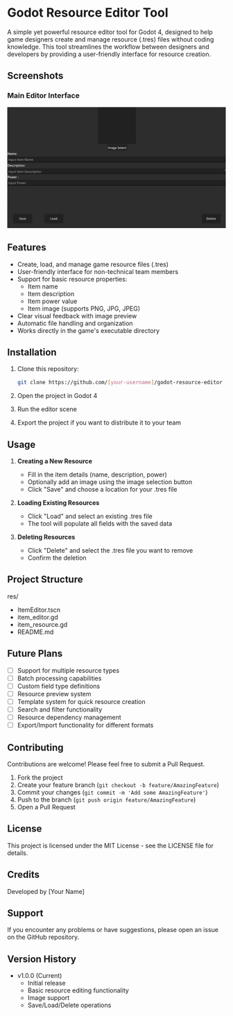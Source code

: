 # Godot Resource Editor Tool

A simple yet powerful resource editor tool for Godot 4, designed to help game designers create and manage resource (.tres) files without coding knowledge. This tool streamlines the workflow between designers and developers by providing a user-friendly interface for resource creation.

## Screenshots

### Main Editor Interface
![Main Editor Interface](screenshots/main_editor.png)

## Features

- Create, load, and manage game resource files (.tres)
- User-friendly interface for non-technical team members
- Support for basic resource properties:
  - Item name
  - Item description
  - Item power value
  - Item image (supports PNG, JPG, JPEG)
- Clear visual feedback with image preview
- Automatic file handling and organization
- Works directly in the game's executable directory

## Installation

1. Clone this repository:
	```bash
	git clone https://github.com/[your-username]/godot-resource-editor
	```

2. Open the project in Godot 4
3. Run the editor scene
4. Export the project if you want to distribute it to your team

## Usage

1. **Creating a New Resource**
   - Fill in the item details (name, description, power)
   - Optionally add an image using the image selection button
   - Click "Save" and choose a location for your .tres file

2. **Loading Existing Resources**
   - Click "Load" and select an existing .tres file
   - The tool will populate all fields with the saved data

3. **Deleting Resources**
   - Click "Delete" and select the .tres file you want to remove
   - Confirm the deletion

## Project Structure
res/
- ItemEditor.tscn
- item_editor.gd
- item_resource.gd
- README.md

## Future Plans

- [ ] Support for multiple resource types
- [ ] Batch processing capabilities
- [ ] Custom field type definitions
- [ ] Resource preview system
- [ ] Template system for quick resource creation
- [ ] Search and filter functionality
- [ ] Resource dependency management
- [ ] Export/Import functionality for different formats

## Contributing

Contributions are welcome! Please feel free to submit a Pull Request.

1. Fork the project
2. Create your feature branch (`git checkout -b feature/AmazingFeature`)
3. Commit your changes (`git commit -m 'Add some AmazingFeature'`)
4. Push to the branch (`git push origin feature/AmazingFeature`)
5. Open a Pull Request

## License

This project is licensed under the MIT License - see the LICENSE file for details.

## Credits

Developed by [Your Name]

## Support

If you encounter any problems or have suggestions, please open an issue on the GitHub repository.

## Version History

- v1.0.0 (Current)
  - Initial release
  - Basic resource editing functionality
  - Image support
  - Save/Load/Delete operations
